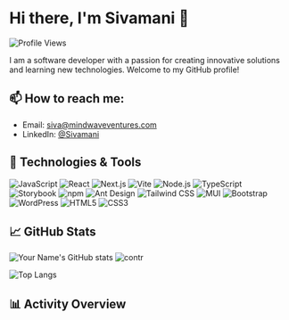 # Hi there, I'm Sivamani 👋

![Profile Views](https://komarev.com/ghpvc/?username=Sivamani-18&color=blue)

I am a software developer with a passion for creating innovative solutions and learning new technologies. Welcome to my GitHub profile!

## 📫 How to reach me:
- Email: siva@mindwaveventures.com
- LinkedIn: [@Sivamani](www.linkedin.com/in/sivasubramaniyam-v-a2b967103)

## 🔧 Technologies & Tools
![JavaScript](https://img.shields.io/badge/-JavaScript-333333?style=flat&logo=javascript)
![React](https://img.shields.io/badge/-React-333333?style=flat&logo=react)
![Next.js](https://img.shields.io/badge/-Next.js-333333?style=flat&logo=next.js)
![Vite](https://img.shields.io/badge/-Vite-333333?style=flat&logo=vite)
![Node.js](https://img.shields.io/badge/-Node.js-333333?style=flat&logo=node.js)
![TypeScript](https://img.shields.io/badge/-TypeScript-333333?style=flat&logo=typescript)
![Storybook](https://img.shields.io/badge/-Storybook-333333?style=flat&logo=storybook)
![npm](https://img.shields.io/badge/-npm-333333?style=flat&logo=npm)
![Ant Design](https://img.shields.io/badge/-AntDesign-333333?style=flat&logo=ant-design)
![Tailwind CSS](https://img.shields.io/badge/-TailwindCSS-333333?style=flat&logo=tailwind-css)
![MUI](https://img.shields.io/badge/-MUI-333333?style=flat&logo=mui)
![Bootstrap](https://img.shields.io/badge/-Bootstrap-333333?style=flat&logo=bootstrap)
![WordPress](https://img.shields.io/badge/-WordPress-333333?style=flat&logo=wordpress)
![HTML5](https://img.shields.io/badge/-HTML5-333333?style=flat&logo=html5)
![CSS3](https://img.shields.io/badge/-CSS3-333333?style=flat&logo=css3)

<!--
## 🌟 Projects
- [MAIA](https://github.com/mindwaveventures/Maia3-client)
-->

## 📈 GitHub Stats
![Your Name's GitHub stats](https://github-readme-stats.vercel.app/api?username=Sivamani-18&theme=vue-dark&show_icons=true&hide_border=true&count_private=true)
![contr](https://github-readme-streak-stats.herokuapp.com/?user=Sivamani-18&theme=vue-dark&hide_border=true)

![Top Langs](
https://github-readme-stats.vercel.app/api/top-langs/?username=Sivamani-18&theme=vue-dark&show_icons=true&hide_border=true&layout=compact)




## 📊 Activity Overview

<!--START_SECTION:activity-->
<!--END_SECTION:activity-->

